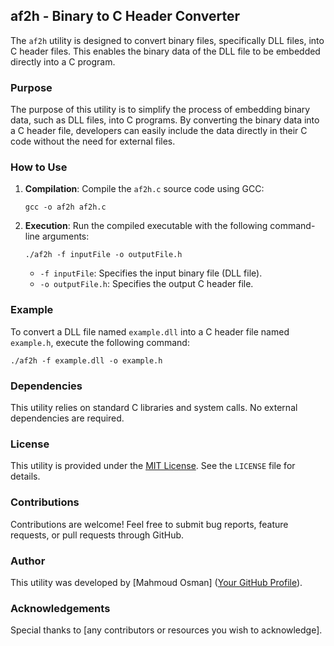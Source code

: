 ## af2h - Binary to C Header Converter

The `af2h` utility is designed to convert binary files, specifically DLL files, into C header files. This enables the binary data of the DLL file to be embedded directly into a C program.

### Purpose
The purpose of this utility is to simplify the process of embedding binary data, such as DLL files, into C programs. By converting the binary data into a C header file, developers can easily include the data directly in their C code without the need for external files.

### How to Use
1. **Compilation**: Compile the `af2h.c` source code using GCC:
   ```
   gcc -o af2h af2h.c
   ```

2. **Execution**: Run the compiled executable with the following command-line arguments:
   ```
   ./af2h -f inputFile -o outputFile.h
   ```
   - `-f inputFile`: Specifies the input binary file (DLL file).
   - `-o outputFile.h`: Specifies the output C header file.

### Example
To convert a DLL file named `example.dll` into a C header file named `example.h`, execute the following command:
```
./af2h -f example.dll -o example.h
```

### Dependencies
This utility relies on standard C libraries and system calls. No external dependencies are required.

### License
This utility is provided under the [MIT License](https://opensource.org/licenses/MIT). See the `LICENSE` file for details.

### Contributions
Contributions are welcome! Feel free to submit bug reports, feature requests, or pull requests through GitHub.

### Author
This utility was developed by [Mahmoud Osman] ([Your GitHub Profile](https://github.com/Mahmoud7Osman)).

### Acknowledgements
Special thanks to [any contributors or resources you wish to acknowledge].
